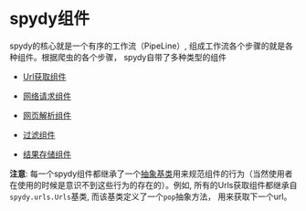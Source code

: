 # spydy组件
spydy的核心就是一个有序的工作流（PipeLine）, 组成工作流各个步骤的就是各种组件。根据爬虫的各个步骤， spydy自带了多种类型的组件  

- [Url获取组件](urls.md)

- [网络请求组件](requests.md)
- [网页解析组件](parsers.md)
-  [过滤组件](filters.md)
-  [结果存储组件](stores.md)  

**注意**: 每一个spydy组件都继承了一个[抽象基类](https://docs.python.org/zh-cn/3/library/abc.html)用来规范组件的行为（当然使用者在使用的时候是意识不到这些行为的存在的）。例如, 所有的Urls获取组件都继承自`spydy.urls.Urls`基类, 而该基类定义了一个`pop`抽象方法， 用来获取下一个url。

